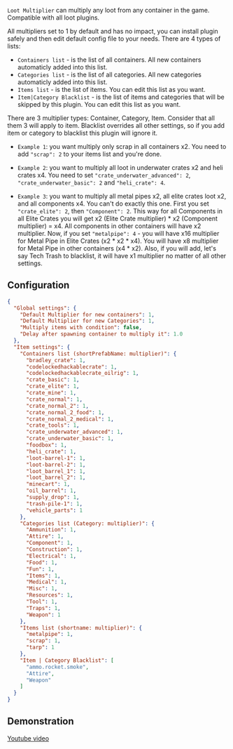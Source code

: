 `Loot Multiplier` can multiply any loot from any container in the game. Compatible with all loot plugins.

All multipliers set to 1 by default and has no impact, you can install plugin safely and then edit default config file to your needs.
There are 4 types of lists:
* `Containers list` - is the list of all containers. All new containers automaticly added into this list.
* `Categories list` - is the list of all categories. All new categories automaticly added into this list.
* `Items list` - is the list of items. You can edit this list as you want.
* `Item|Category Blacklist` - is the list of items and categories that will be skipped by this plugin. You can edit this list as you want.

There are 3 multiplier types: Container, Category, Item. Consider that all them 3 will apply to item.
Blacklist overrides all other settings, so if you add item or category to blacklist this plugin will ignore it.


* `Example 1`: you want multiply only scrap in all containers x2.
You need to add `"scrap": 2` to your items list and you're done.

* `Example 2`: you want to multiply all loot in underwater crates x2 and heli crates x4.
You need to set `"crate_underwater_advanced": 2`, `"crate_underwater_basic": 2` and `"heli_crate": 4`.

* `Example 3`: you want to multiply all metal pipes x2, all elite crates loot x2, and all components x4.
You can't do exactly this one. First you set `"crate_elite": 2`, then `"Component": 2`.
This way for all Components in all Elite Crates you will get x2 (Elite Crate multiplier) * x2 (Component multiplier) = x4.
All components in other containers will have x2 multiplier.
Now, if you set `"metalpipe": 4` - you will have x16 multiplier for Metal Pipe in Elite Crates (x2 * x2 * x4).
You will have x8 multiplier for Metal Pipe in other containers (x4 * x2).
Also, if you will add, let's say Tech Trash to blacklist, it will have x1 multiplier no matter of all other settings.


## Configuration

```json
{
  "Global settings": {
    "Default Multiplier for new containers": 1,
    "Default Multiplier for new Categories": 1,
    "Multiply items with condition": false,
    "Delay after spawning container to multiply it": 1.0
  },
  "Item settings": {
    "Containers list (shortPrefabName: multiplier)": {
      "bradley_crate": 1,
      "codelockedhackablecrate": 1,
      "codelockedhackablecrate_oilrig": 1,
      "crate_basic": 1,
      "crate_elite": 1,
      "crate_mine": 1,
      "crate_normal": 1,
      "crate_normal_2": 1,
      "crate_normal_2_food": 1,
      "crate_normal_2_medical": 1,
      "crate_tools": 1,
      "crate_underwater_advanced": 1,
      "crate_underwater_basic": 1,
      "foodbox": 1,
      "heli_crate": 1,
      "loot-barrel-1": 1,
      "loot-barrel-2": 1,
      "loot_barrel_1": 1,
      "loot_barrel_2": 1,
      "minecart": 1,
      "oil_barrel": 1,
      "supply_drop": 1,
      "trash-pile-1": 1,
      "vehicle_parts": 1
    },
    "Categories list (Category: multiplier)": {
      "Ammunition": 1,
      "Attire": 1,
      "Component": 1,
      "Construction": 1,
      "Electrical": 1,
      "Food": 1,
      "Fun": 1,
      "Items": 1,
      "Medical": 1,
      "Misc": 1,
      "Resources": 1,
      "Tool": 1,
      "Traps": 1,
      "Weapon": 1
    },
    "Items list (shortname: multiplier)": {
      "metalpipe": 1,
      "scrap": 1,
      "tarp": 1
    },
    "Item | Category Blacklist": [
      "ammo.rocket.smoke",
      "Attire",
      "Weapon"
    ]
  }
}
```

## Demonstration

[Youtube video](https://youtu.be/NtRMNa8ebb0)